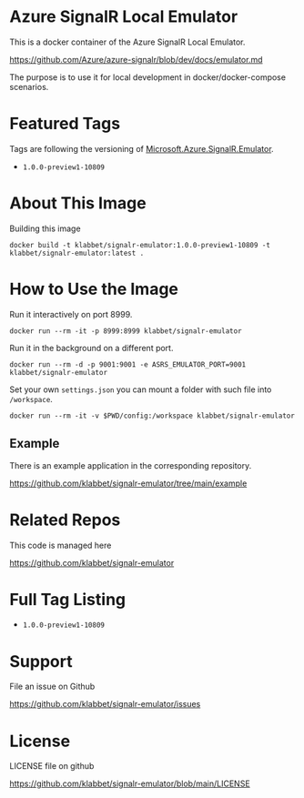 # Azure SignalR Local Emulator

This is a docker container of the Azure SignalR Local Emulator.

https://github.com/Azure/azure-signalr/blob/dev/docs/emulator.md

The purpose is to use it for local development in docker/docker-compose scenarios.

# Featured Tags

Tags are following the versioning of [Microsoft.Azure.SignalR.Emulator](https://www.nuget.org/packages/Microsoft.Azure.SignalR.Emulator).

- `1.0.0-preview1-10809`

# About This Image

Building this image

```
docker build -t klabbet/signalr-emulator:1.0.0-preview1-10809 -t klabbet/signalr-emulator:latest .
```

# How to Use the Image

Run it interactively on port 8999.

```
docker run --rm -it -p 8999:8999 klabbet/signalr-emulator
```

Run it in the background on a different port.

```
docker run --rm -d -p 9001:9001 -e ASRS_EMULATOR_PORT=9001 klabbet/signalr-emulator
```

Set your own `settings.json` you can mount a folder with such file into `/workspace`.

```
docker run --rm -it -v $PWD/config:/workspace klabbet/signalr-emulator
```

## Example

There is an example application in the corresponding repository.

https://github.com/klabbet/signalr-emulator/tree/main/example

# Related Repos

This code is managed here

https://github.com/klabbet/signalr-emulator

# Full Tag Listing

- `1.0.0-preview1-10809`

# Support

File an issue on Github

https://github.com/klabbet/signalr-emulator/issues

# License

LICENSE file on github

https://github.com/klabbet/signalr-emulator/blob/main/LICENSE
